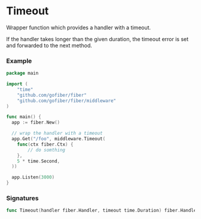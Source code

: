 # Timeout
Wrapper function which provides a handler with a timeout.

If the handler takes longer than the given duration, the timeout error is set and forwarded to the next method.
### Example
```go
package main

import (
    "time"
    "github.com/gofiber/fiber"
    "github.com/gofiber/fiber/middleware"
)

func main() {
  app := fiber.New()

  // wrap the handler with a timeout
  app.Get("/foo", middleware.Timeout(
    func(ctx fiber.Ctx) {
        // do somthing
    },
    5 * time.Second,
  ))

  app.Listen(3000)
}
```

### Signatures
```go
func Timeout(handler fiber.Handler, timeout time.Duration) fiber.Handler {}
```